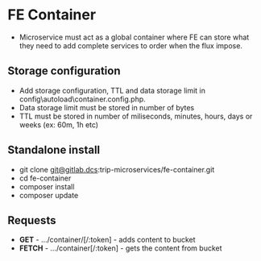 FE Container
============

+ Microservice must act as a global container where FE can store what they need  to add complete services to order when the flux impose.

Storage configuration
---------------------
+ Add storage configuration, TTL and data storage limit in config\autoload\container.config.php.
+ Data storage limit must be stored in number of bytes
+ TTL must be stored in number of miliseconds, minutes, hours, days or weeks (ex: 60m, 1h etc)

Standalone install
------------------
+ git clone git@gitlab.dcs:trip-microservices/fe-container.git
+ cd fe-container
+ composer install
+ composer update

Requests
--------
* **GET** - .../container/[/:token] - adds content to bucket
* **FETCH** - .../container[/:token] - gets the content from bucket